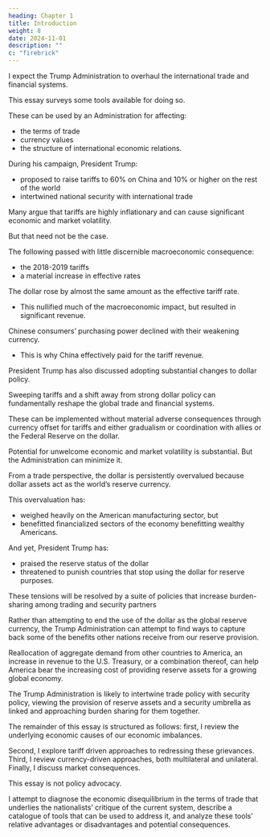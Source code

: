 ```yaml
---
heading: Chapter 1
title: Introduction
weight: 8
date: 2024-11-01
description: ""
c: "firebrick"
---
```



<!-- Americans’ opinion of how well the international trade and financial systems serve them has deteriorated substantially \over the last decade. Among voters if not among economists, the consensus underpinning the international trading system has frayed, and both major parties have taken policies that aim at boosting America’s position within it. -->

<!-- With President Trump winning reelection with a strong democratic mandate, it is reasonable to  -->

I expect the Trump Administration to overhaul the international trade and financial systems. 

This essay surveys some tools available for doing so. 

<!-- In contrast to much Wall Street and academic discourse, there are powerful tools that -->

These can be used by an Administration for affecting:
- the terms of trade
- currency values
- the structure of international economic relations.

During his campaign, President Trump:
- proposed to raise tariffs to 60% on China and 10% or higher on the rest of the world
- intertwined national security with international trade

Many argue that tariffs are highly inflationary and can cause significant economic and market volatility.

But that need not be the case.


The following passed with little discernible macroeconomic consequence:
- the 2018-2019 tariffs
- a material increase in effective rates

The dollar rose by almost the same amount as the effective tariff rate.
- This nullified much of the macroeconomic impact, but resulted in significant revenue.

Chinese consumers’ purchasing power declined with their weakening currency.
- This is why China effectively paid for the tariff revenue.

<!-- Having just seen a major escalation in tariff rates, that experience should inform analysis of future trade conflicts. -->


President Trump has also discussed adopting substantial changes to dollar policy. 

Sweeping tariffs and a shift away from strong dollar policy can fundamentally reshape the global trade and financial systems.

These can be implemented without material adverse consequences through currency offset for tariffs and either gradualism or coordination with allies or the Federal Reserve on the dollar.

Potential for unwelcome economic and market volatility is substantial. But the Administration can minimize it.

From a trade perspective, the dollar is persistently overvalued because dollar assets act as the world’s reserve currency.

This overvaluation has:
- weighed heavily on the American manufacturing sector, but
- benefitted financialized sectors of the economy benefitting wealthy Americans.

And yet, President Trump has:
- praised the reserve status of the dollar
- threatened to punish countries that stop using the dollar for reserve purposes.

These tensions will be resolved by a suite of policies that increase burden-sharing among trading and security partners

Rather than attempting to end the use of the dollar as the global reserve currency, the Trump Administration can attempt to find ways to capture back some of the benefits other nations receive from our reserve provision. 

Reallocation of aggregate demand from other countries to America, an increase in revenue to the U.S. Treasury, or a combination thereof, can help America bear the increasing cost of providing reserve assets for a growing global economy. 

The Trump Administration is likely to intertwine trade policy with security policy, viewing the provision of reserve assets and a security umbrella as linked and approaching burden sharing for them together.

The remainder of this essay is structured as follows: first, I review the underlying economic causes of our economic
imbalances. 

Second, I explore tariff driven approaches to redressing these grievances. Third, I review currency-driven
approaches, both multilateral and unilateral. Finally, I discuss market consequences.

This essay is not policy advocacy.

I attempt to diagnose the economic disequilibrium in the terms of trade that underlies the nationalists’ critique of the current system, describe a catalogue of tools that can be used to address it, and analyze these tools’ relative advantages or disadvantages and potential consequences.

<!-- My analysis reflects only my own views, not those of anyone on President Trump’s team or Hudson Bay Capital.
The goal of the analysis is to understand the range of possible policies that might be implemented, so that our
team and clients can evaluate the consequences in the economy and financial markets that might result. -->
